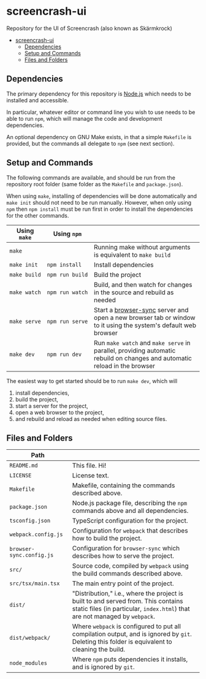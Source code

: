 # screencrash-ui
Repository for the UI of Screencrash (also known as Skärmkrock)

- [screencrash-ui](#screencrash-ui)
  - [Dependencies](#Dependencies)
  - [Setup and Commands](#Setup-and-Commands)
  - [Files and Folders](#Files-and-Folders)



## Dependencies
The primary dependency for this repository is [Node.js](https://nodejs.org/) which needs to be installed and accessible.

In particular, whatever editor or command line you wish to use needs to be able to run `npm`, which will manage the code and development dependencies.

An optional dependency on GNU Make exists, in that a simple `Makefile` is provided, but the commands all delegate to `npm` (see next section).



## Setup and Commands

The following commands are available, and should be run from the repository root folder (same folder as the `Makefile` and `package.json`).

When using `make`, installing of dependencies will be done automatically and `make init` should not need to be run manually. However, when only using `npm` then `npm install` must be run first in order to install the dependencies for the other commands.

| Using `make` | Using `npm` |   |
|--------------|-------------|---|
| `make` | | Running make without arguments is equivalent to `make build` |
| <code>make&nbsp;init</code> | <code>npm&nbsp;install</code> | Install dependencies |
| <code>make&nbsp;build</code> | <code>npm&nbsp;run&nbsp;build</code> | Build the project |
| <code>make&nbsp;watch</code> | <code>npm&nbsp;run&nbsp;watch</code> | Build, and then watch for changes in the source and rebuild as needed |
| <code>make&nbsp;serve</code> | <code>npm&nbsp;run&nbsp;serve</code> | Start a [browser-sync](https://www.browsersync.io/) server and open a new browser tab or window to it using the system's default web browser |
| <code>make&nbsp;dev</code> | <code>npm&nbsp;run&nbsp;dev</code> | Run `make watch` and `make serve` in parallel, providing automatic rebuild on changes and automatic reload in the browser |

The easiest way to get started should be to run `make dev`, which will 
 1. install dependencies,
 2. build the project,
 3. start a server for the project,
 4. open a web browser to the project,
 5. and rebuild and reload as needed when editing source files.



## Files and Folders

| Path |   |
|------|---|
| `README.md` | This file. Hi!
| `LICENSE` | License text.
| `Makefile` | Makefile, containing the commands described above.
| `package.json` | Node.js package file, describing the `npm` commands above and all dependencies.
| `tsconfig.json` | TypeScript configuration for the project.
| `webpack.config.js` | Configuration for `webpack` that describes how to build the project.
| `browser-sync.config.js` | Configuration for `browser-sync` which describes how to serve the project.
| `src/` | Source code, compiled by `webpack` using the build commands described above.
| `src/tsx/main.tsx` | The main entry point of the project.
| `dist/` | "Distribution," i.e., where the project is built to and served from. This contains static files (in particular, `index.html`) that are not managed by `webpack`.
| `dist/webpack/` | Where `webpack` is configured to put all compilation output, and is ignored by `git`. Deleting this folder is equivalent to cleaning the build.
| `node_modules` | Where `npm` puts dependencies it installs, and is ignored by `git`.
